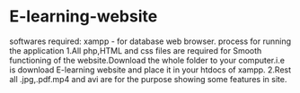 # E-learning-website
softwares required:
xampp - for database
web browser.
process for running the application
1.All php,HTML and css files are required for Smooth functioning of the website.Download the whole folder to your computer.i.e is download E-learning website and place it in your htdocs of xampp.
2.Rest all .jpg,.pdf.mp4 and avi are for the purpose showing some features in site.
